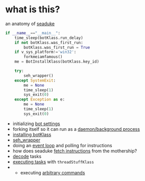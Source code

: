 # what is this?
an anatomy of [seaduke](https://github.com/pan-unit42/iocs/blob/master/seaduke/decompiled.py)

```python
if __name__=="__main__":
    time_sleep(botKlass.run_delay)
    if not botKlass.was_first_run:
        botKlass.was_first_run = True
    if v_sys_platform!='win32':
        forkmeiamfamous()
    me = BotInstallKlass(botKlass.key_id)

    try:
        seh_wrapper()
    except SystemExit:
        me = None
        time_sleep(1)
        sys_exit(0)
    except Exception as e:
        me = None
        time_sleep(1)
        sys_exit(0)
```
* initializing [bot settings](https://github.com/mynameisvinn/Seaduke/blob/master/chapters/bot_settings.md)
* forking itself so it can run as a [daemon/background process](https://github.com/mynameisvinn/Seaduke/blob/master/fork.md)
* [installing botKlass](https://github.com/mynameisvinn/Seaduke/blob/master/install.md)
* [seh_wrapper](https://github.com/mynameisvinn/Seaduke/blob/master/sehwrapper.md)
* doing an [event loop]() and polling for instructions
* how does seaduke [fetch instructions](https://github.com/mynameisvinn/Seaduke/blob/master/chapters/fetch.md) from the mothership?
* [decode](https://github.com/mynameisvinn/Seaduke/blob/master/chapters/decode.md) tasks
* [executing tasks](https://github.com/mynameisvinn/Seaduke/blob/master/chapters/execution.md) with `threadStuffKlass`
* * executing [arbitrary commands](https://github.com/mynameisvinn/Seaduke/blob/master/chapters/commands.md)
